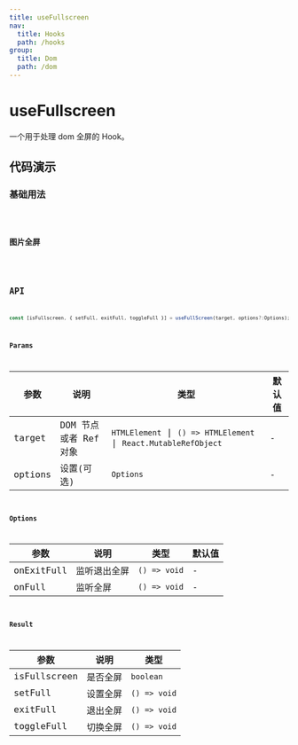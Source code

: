 ```yaml
---
title: useFullscreen
nav:
  title: Hooks
  path: /hooks
group:
  title: Dom
  path: /dom
---
```


# useFullscreen

一个用于处理 dom 全屏的 Hook。

## 代码演示

### 基础用法

<code src="./demo/demo1.tsx" />

### 图片全屏

<code src="./demo/demo2.tsx" />

## API

```typescript
const [isFullscreen, { setFull, exitFull, toggleFull }] = useFullScreen(target, options?:Options);
```

### Params

| 参数    | 说明                  | 类型          | 默认值 |
|---------|-----------------------|---------------|--------|
| target  | DOM 节点或者 Ref 对象 | `HTMLElement` \| `() => HTMLElement` \| `React.MutableRefObject`| -      |
| options | 设置(可选)            | `Options`     | -      |

### Options

| 参数       | 说明         | 类型       | 默认值 |
|------------|--------------|------------|--------|
| onExitFull | 监听退出全屏 | `() => void` | -      |
| onFull     | 监听全屏     | `() => void` | -      |

### Result

| 参数         | 说明     | 类型       |
|--------------|----------|------------|
| isFullscreen | 是否全屏 | `boolean`  |
| setFull      | 设置全屏 | `() => void` |
| exitFull     | 退出全屏 | `() => void` |
| toggleFull   | 切换全屏 | `() => void` |
